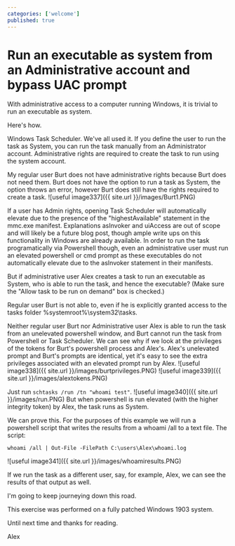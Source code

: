```yaml
---
categories: ['welcome']
published: true
---
```



# Run an executable as system from an Administrative account and bypass UAC prompt

With administrative access to a computer running Windows, it is trivial to run an executable as system. 

Here's how.

Windows Task Scheduler. We've all used it. If you define the user to run the task as System, you can run the task manually from an Administrator account. Administrative rights are required to create the task to run using the system account.

My regular user Burt does not have administrative rights because Burt does not need them. Burt does not have the option to run a task as System, the option throws an error, however Burt does still have the rights required to create a task.
![useful image337]({{ site.url }}/images/Burt1.PNG)

If a user has Admin rights, opening Task Scheduler will automatically elevate due to the presence of the "highestAvailable" statement in the mmc.exe manifest. Explanations asInvoker and uiAccess are out of scope and will likely be a future blog post, though ample write ups on this functionality in Windows are already available.
In order to run the task programatically via Powershell though, even an administrative user must run an elevated powershell or cmd prompt as these executables do not automatically elevate due to the asInvoker statement in their manifests.

But if administrative user Alex creates a task to run an executable as System, who is able to run the task, and hence the executable? (Make sure the "Allow task to be run on demand" box is checked.)

Regular user Burt is not able to, even if he is explicitly granted access to the tasks folder %systemroot%\system32\tasks. 

Neither regular user Burt nor Administrative user Alex is able to run the task from an unelevated powershell window, and Burt cannot run the task from Powershell or Task Scheduler.
We can see why if we look at the privileges of the tokens for Burt's powershell process and Alex's. Alex's unelevated prompt and Burt's prompts are identical, yet it's easy to see the extra privileges associated with an elevated prompt run by Alex.
![useful image338]({{ site.url }}/images/burtprivileges.PNG)
![useful image339]({{ site.url }}/images/alextokens.PNG)


Just run `schtasks /run /tn "whoami test"`.
![useful image340]({{ site.url }}/images/run.PNG)
But when powershell is run elevated (with the higher integrity token) by Alex, the task runs as System. 

We can prove this. For the purposes of this example we will run a powershell script that writes the results from a whoami /all to a text file. 
The script:

`whoami /all | Out-File -FilePath C:\users\Alex\whoami.log`


![useful image341]({{ site.url }}/images/whoamiresults.PNG)

If we run the task as a different user, say, for example, Alex, we can see the results of that output as well.


I'm going to keep journeying down this road.

This exercise was performed on a fully patched Windows 1903 system.

Until next time and thanks for reading.


Alex
